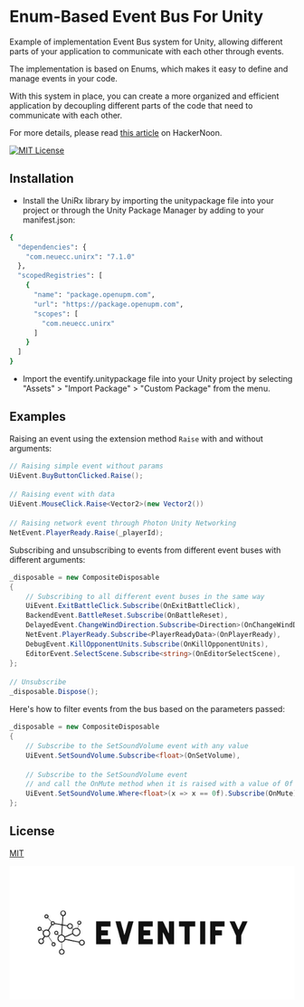 
# Enum-Based Event Bus For Unity

Example of implementation Event Bus system for Unity, allowing different parts of your application to communicate with each other through events. 

The implementation is based on Enums, which makes it easy to define and manage events in your code. 

With this system in place, you can create a more organized and efficient application by decoupling different parts of the code that need to communicate with each other.

For more details, please read [this article](https://hackernoon.com/using-an-enum-based-event-bus-pattern-in-unity) on HackerNoon.


[![MIT License](https://img.shields.io/badge/License-MIT-green.svg)](https://choosealicense.com/licenses/mit/)


## Installation

- Install the UniRx library by importing the unitypackage file into your project or through the Unity Package Manager by adding to your manifest.json:

```bash
{
  "dependencies": {
    "com.neuecc.unirx": "7.1.0"
  },
  "scopedRegistries": [
    {
      "name": "package.openupm.com",
      "url": "https://package.openupm.com",
      "scopes": [
        "com.neuecc.unirx"
      ]
    }
  ]
}

```

- Import the eventify.unitypackage file into your Unity project by selecting "Assets" > "Import Package" > "Custom Package" from the menu.

## Examples

Raising an event using the extension method ```Raise``` with and without arguments:
```cs
// Raising simple event without params
UiEvent.BuyButtonClicked.Raise();

// Raising event with data
UiEvent.MouseClick.Raise<Vector2>(new Vector2())

// Raising network event through Photon Unity Networking
NetEvent.PlayerReady.Raise(_playerId);
```

Subscribing and unsubscribing to events from different event buses with different arguments:

```cs
_disposable = new CompositeDisposable
{
    // Subscribing to all different event buses in the same way
    UiEvent.ExitBattleClick.Subscribe(OnExitBattleClick),   
    BackendEvent.BattleReset.Subscribe(OnBattleReset),
    DelayedEvent.ChangeWindDirection.Subscribe<Direction>(OnChangeWindDirection),
    NetEvent.PlayerReady.Subscribe<PlayerReadyData>(OnPlayerReady),
    DebugEvent.KillOpponentUnits.Subscribe(OnKillOpponentUnits),
    EditorEvent.SelectScene.Subscribe<string>(OnEditorSelectScene),
};

// Unsubscribe
_disposable.Dispose();
```


Here's how to filter events from the bus based on the parameters passed:
```cs
_disposable = new CompositeDisposable
{
    // Subscribe to the SetSoundVolume event with any value
    UiEvent.SetSoundVolume.Subscribe<float>(OnSetVolume),

    // Subscribe to the SetSoundVolume event
    // and call the OnMute method when it is raised with a value of 0f
    UiEvent.SetSoundVolume.Where<float>(x => x == 0f).Subscribe(OnMute),
};
```

## License

[MIT](https://choosealicense.com/licenses/mit/)


![Logo](https://github.com/dmitry-ivashenko/eventify/blob/main/evetify.png?raw=true)

